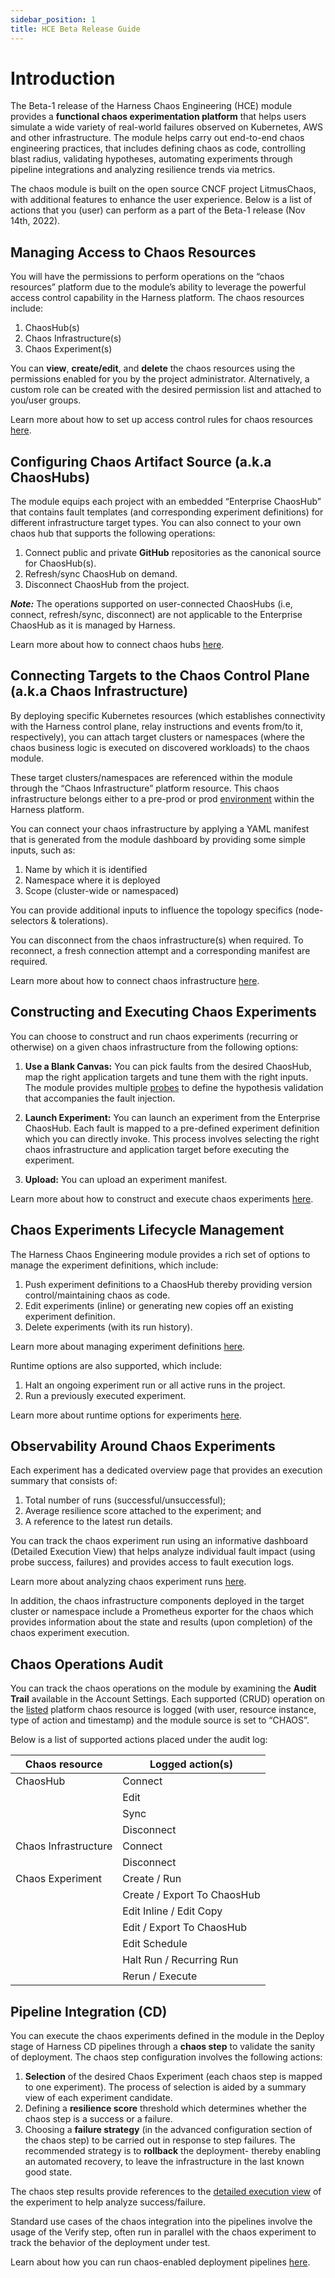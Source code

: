 ```yaml
---
sidebar_position: 1
title: HCE Beta Release Guide
---
```


# Introduction 

The Beta-1 release of the Harness Chaos Engineering (HCE) module provides a **functional chaos experimentation platform** that helps users simulate a wide variety of real-world failures observed on Kubernetes, AWS and other infrastructure. The module helps carry out end-to-end chaos engineering practices, that includes defining chaos as code, controlling blast radius, validating hypotheses, automating experiments through pipeline integrations and analyzing resilience trends via metrics. 

The chaos module is built on the open source CNCF project LitmusChaos, with additional features to enhance the user experience. 
Below is a list of actions that you (user) can perform as a part of the Beta-1 release (Nov 14th, 2022). 

## Managing Access to Chaos Resources

You will have the permissions to perform operations on the “chaos resources” platform due to the module’s ability to leverage the powerful access control capability in the Harness platform. The chaos resources include:

1. ChaosHub(s)
2. Chaos Infrastructure(s)
3. Chaos Experiment(s) 


You can **view**, **create/edit**, and **delete** the chaos resources using the permissions enabled for you by the project administrator. Alternatively, a custom role can be created with the desired permission list and attached to you/user groups. 

Learn more about how to set up access control rules for chaos resources [here](https://developer.harness.io/docs/chaos-engineering/technical-reference/chaos-dashboard/#user-management).

## Configuring Chaos Artifact Source (a.k.a ChaosHubs) 

The module equips each project with an embedded “Enterprise ChaosHub” that contains fault templates (and corresponding experiment definitions) for different infrastructure target types. You can also connect to your own chaos hub that supports the following operations: 
  
1. Connect public and private **GitHub** repositories as the canonical source for ChaosHub(s).
2. Refresh/sync ChaosHub on demand.
3. Disconnect ChaosHub from the project.

***Note:*** The operations supported on user-connected ChaosHubs (i.e, connect, refresh/sync, disconnect) are not applicable to the Enterprise ChaosHub as it is managed by Harness. 

Learn more about how to connect chaos hubs [here](https://developer.harness.io/docs/chaos-engineering/user-guides/add-chaos-hub). 

## Connecting Targets to the Chaos Control Plane (a.k.a Chaos Infrastructure)

By deploying specific Kubernetes resources (which establishes connectivity with the Harness control plane, relay instructions and events from/to it, respectively), you can attach target clusters or namespaces (where the chaos business logic is executed on discovered workloads) to the chaos module.
 
These target clusters/namespaces are referenced within the module through the “Chaos Infrastructure” platform resource. This chaos infrastructure belongs either to a pre-prod or prod [environment](https://docs.harness.io/article/4o7oqwih6h-harness-key-concepts#environments) within the Harness platform. 

You can connect your chaos infrastructure by applying a YAML manifest that is generated from the module dashboard by providing some simple inputs, such as: 

1. Name by which it is identified
2. Namespace where it is deployed
3. Scope (cluster-wide or namespaced) 

You can provide additional inputs to influence the topology specifics (node-selectors & tolerations).   

You can disconnect from the chaos infrastructure(s) when required. To reconnect, a fresh connection attempt and a corresponding manifest are required.

Learn more about how to connect chaos infrastructure [here](https://developer.harness.io/docs/chaos-engineering/user-guides/connect-chaos-infrastructures). 

## Constructing and Executing Chaos Experiments 

You can choose to construct and run chaos experiments (recurring or otherwise) on a given chaos infrastructure from the following options:

1. **Use a Blank Canvas:** You can pick faults from the desired ChaosHub, map the right application targets and tune them with the right inputs.  The module provides multiple [probes](https://developer.harness.io/docs/chaos-engineering/technical-reference/probes) to define the hypothesis validation that accompanies the fault injection.   

2. **Launch Experiment:** You can launch an experiment from the Enterprise ChaosHub. Each fault is mapped to a pre-defined experiment definition which you can directly invoke. This process involves selecting the right chaos infrastructure and application target before executing the experiment.  

3. **Upload:** You can upload an experiment manifest. 

Learn more about how to construct and execute chaos experiments [here](https://developer.harness.io/docs/chaos-engineering/user-guides/construct-and-run-custom-chaos-experiments). 

## Chaos Experiments Lifecycle Management 

The Harness Chaos Engineering module provides a rich set of options to manage the experiment definitions, which include:  

1. Push experiment definitions to a ChaosHub thereby providing version control/maintaining chaos as code.
2. Edit experiments (inline) or generating new copies off an existing experiment definition.
3. Delete experiments (with its run history).

Learn more about managing experiment definitions [here](https://developer.harness.io/docs/chaos-engineering/user-guides/manage-chaos-experiment-execution/export-chaos-experiments). 

Runtime options are also supported, which include: 

1. Halt an ongoing experiment run or all active runs in the project.
2. Run a previously executed experiment.

Learn more about runtime options for experiments [here](https://developer.harness.io/docs/chaos-engineering/user-guides/manage-chaos-experiment-execution/halt-chaos-experiments). 

## Observability Around Chaos Experiments

Each experiment has a dedicated overview page that provides an execution summary that consists of:

1. Total number of runs (successful/unsuccessful);
2. Average resilience score attached to the experiment; and 
3. A reference to the latest run details.  

You can track the chaos experiment run using an informative dashboard (Detailed Execution View) that helps analyze individual fault impact (using probe success, failures) and provides access to fault execution logs. 

Learn more about analyzing chaos experiment runs [here](https://developer.harness.io/docs/chaos-engineering/user-guides/manage-chaos-experiment-execution/analyze-chaos-experiment). 

In addition, the chaos infrastructure components deployed in the target cluster or namespace include a Prometheus exporter for the chaos which provides information about the state and results (upon completion) of the chaos experiment execution. 

## Chaos Operations Audit

You can track the chaos operations on the module by examining the **Audit Trail** available in the Account Settings. Each supported (CRUD) operation on the [listed](https://docs.google.com/document/d/1WEezOwDJdeztN7-KAyhAciuFxiTUXuTeUhaQgrqPBLY/edit#heading=h.f6hslt96gaty) platform chaos resource is logged (with user, resource instance, type of action and timestamp) and the module source is set to “CHAOS”. 

Below is a list of supported actions placed under the audit log: 


| Chaos resource       | Logged action(s)            |
|----------------------|-----------------------------|
| ChaosHub             | Connect                     |
|                      | Edit                        |
|                      | Sync                        |
|                      | Disconnect                  |
| Chaos Infrastructure | Connect                     |
|                      | Disconnect                  |
| Chaos Experiment     | Create / Run                |
|                      | Create / Export To ChaosHub |
|                      | Edit Inline / Edit Copy     |
|                      | Edit / Export To ChaosHub   |
|                      | Edit Schedule               |
|                      | Halt Run / Recurring Run    |
|                      | Rerun / Execute             |


## Pipeline Integration (CD) 

You can execute the chaos experiments defined in the module in the Deploy stage of Harness CD pipelines through a **chaos step** to validate the sanity of deployment. The chaos step configuration involves the following actions:  

1. **Selection** of the desired Chaos Experiment (each chaos step is mapped to one experiment). The process of selection is aided by a summary view of each experiment candidate. 
2. Defining a **resilience score** threshold which determines whether the chaos step is a success or a failure. 
3. Choosing a **failure strategy** (in the advanced configuration section of the chaos step) to be carried out in response to step failures. The recommended strategy is to **rollback** the deployment- thereby enabling an automated recovery, to leave the infrastructure in the last known good state. 

The chaos step results provide references to the [detailed execution view](https://docs.google.com/document/d/1WEezOwDJdeztN7-KAyhAciuFxiTUXuTeUhaQgrqPBLY/edit#heading=h.2tezeqpc61kr) of the experiment to help analyze success/failure. 

Standard use cases of the chaos integration into the pipelines involve the usage of the Verify step, often run in parallel with the chaos experiment to track the behavior of the deployment under test. 

Learn about how you can run chaos-enabled deployment pipelines [here](https://developer.harness.io/tutorials/run-chaos-experiments/integration-with-harness-cd).
